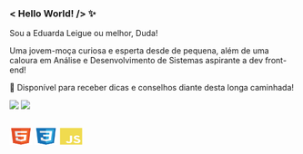 ### < Hello World! /> ✨️
Sou a Eduarda Leigue ou melhor, Duda!

Uma jovem-moça curiosa e esperta desde de pequena, além de uma caloura em Análise e Desenvolvimento de Sistemas aspirante a dev front-end!

📧 Disponível para receber dicas e conselhos diante desta longa caminhada! 

<div>
  <a href="https://instagram.com/leigueed" target="_blank"><img src="https://img.shields.io/badge/-Instagram-%23E4405F?style=for-the-badge&logo=instagram&logoColor=white" target="_blank"></a>
  <a href = "ed.leigue@homtail.com"><img src="https://img.shields.io/badge/-Gmail-%23333?style=for-the-badge&logo=gmail&logoColor=white" target="_blank"></a>
</div>
  
##

<div>
  <img align="center" alt="duda-HTML" height="30" width="40" src="https://raw.githubusercontent.com/devicons/devicon/master/icons/html5/html5-original.svg"/>
  <img align="center" alt="duda-CSS" height="30" width="40" src="https://raw.githubusercontent.com/devicons/devicon/master/icons/css3/css3-original.svg"/>
   <img align="center" alt="duda-Js" height="30" width="40" src="https://raw.githubusercontent.com/devicons/devicon/master/icons/javascript/javascript-plain.svg"/>
</div>
